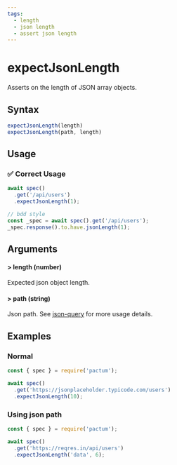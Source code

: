 ```yaml
---
tags:
  - length
  - json length
  - assert json length
---
```


# expectJsonLength

Asserts on the length of JSON array objects.

## Syntax

```js
expectJsonLength(length)
expectJsonLength(path, length)
```

## Usage

### ✅  Correct Usage

```js 
await spec()
  .get('/api/users')
  .expectJsonLength(1);
```


```js
// bdd style
const _spec = await spec().get('/api/users');
_spec.response().to.have.jsonLength(1);
```

## Arguments

#### > length (number)

Expected json object length.

#### > path (string)

Json path. See [json-query](https://www.npmjs.com/package/json-query) for more usage details.

## Examples

### Normal

```js
const { spec } = require('pactum');

await spec()
  .get('https://jsonplaceholder.typicode.com/users')
  .expectJsonLength(10);
```

### Using json path

```js
const { spec } = require('pactum');

await spec()
  .get('https://reqres.in/api/users')
  .expectJsonLength('data', 6);
```